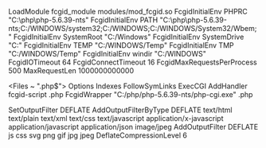 LoadModule fcgid_module modules/mod_fcgid.so
FcgidInitialEnv PHPRC "C:\php\php-5.6.39-nts"
FcgidInitialEnv PATH "C:\php\php-5.6.39-nts;C:/WINDOWS/system32;C:/WINDOWS;C:/WINDOWS/System32/Wbem;"
FcgidInitialEnv SystemRoot "C:/Windows"
FcgidInitialEnv SystemDrive "C:"
FcgidInitialEnv TEMP "C:/WINDOWS/Temp"
FcgidInitialEnv TMP "C:/WINDOWS/Temp"
FcgidInitialEnv windir "C:/WINDOWS"
FcgidIOTimeout 64
FcgidConnectTimeout 16
FcgidMaxRequestsPerProcess 500
MaxRequestLen 1000000000000

<Files ~ "\.php$">
    Options Indexes FollowSymLinks ExecCGI
    AddHandler fcgid-script .php
    FcgidWrapper "C:/php/php-5.6.39-nts/php-cgi.exe" .php	
</Files>

SetOutputFilter DEFLATE
AddOutputFilterByType DEFLATE text/html text/plain text/xml text/css text/javascript application/x-javascript application/javascript application/json image/jpeg
AddOutputFilter DEFLATE js css svg png gif jpg jpeg
DeflateCompressionLevel 6 
